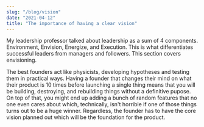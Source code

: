 ```yaml
---
slug: "/blog/vision"
date: "2021-04-12"
title: "The importance of having a clear vision"
---
```


My leadership professor talked about leadership as a sum of 4 components. Environment, Envision, Energize, and Execution. This is what differentiates successful leaders from managers and followers. This section covers envisioning.

The best founders act like physicists, developing hypotheses and testing them in practical ways. Having a founder that changes their mind on what their product is 10 times before launching a single thing means that you will be building, destroying, and rebuilding things without a definitive pupose. On top of that, you might end up adding a bunch of random features that no one even cares about which, technically, isn't horrible if one of those things turns out to be a huge winner. Regardless, the founder has to have the core vision planned out which will be the foundation for the product.

<!-- Here's a story to give you an idea of what I mean. One of the companies I worked at wanted to charge its users a subscription model for a daily service. How long were the billing periods going to be and what would happen if the customer didn't want the service on a particular day? No clue. For something like this, I suggested one time purchase model but it just had to be subscriptions for x reason. Alright, let's try to figure it out then.

The computer science solution is to have a situation where you prepay for all of the following week's coffee. That way customers can customize their weekly order and we can have subscriptions. What if the customer decides to cancel a day's order? In that case, track the number of undelivered product and subtract it from the next bulk order. Alright let's implement it and demo it. The problem was that it was hard to understand, the explanation above took 3 sentences to say. Putting 3 sentences in an explanation into just the billing process is asking for a lot. Alright, that's a valid point, lets explore something more familiar. This billing process is actually just a top off method with extra steps. Let's remove the extra steps and let users refill their account at will. I hear "but that's not a subscription" after I suggest it but I really believe in just using a top off method. First, a lot of popular companies use it and people are used to that model. Second, it's very transparent to the user what is going on. How much they put in, use, and what they got. Lastly, we could give free credits to users as a payment tier bonus. At this point I'm super antsy to launch. I've built the app, created a backend that's able to automatically process payments and orders, send them to the backend, and receive menu updates from that backend. Now the paradigm was wrong. I designed it so that users could save their customized drink and toggle it on or off for that day's order. Instead, it had to be a weekly calendar that people manually orgnize drinks in. Then I was shown an app made with a no-code platform that does a poor job of the calendar and has, you guessed it, one time payments where the user can only order at most 1 drink a day.


 -->

